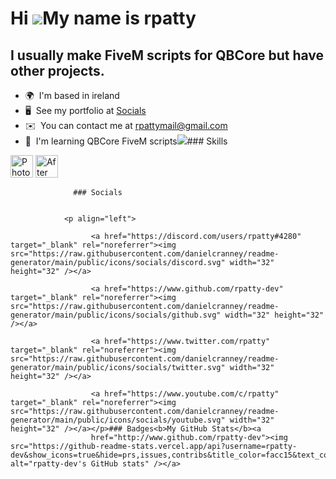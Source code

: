 Hi ![](https://user-images.githubusercontent.com/18350557/176309783-0785949b-9127-417c-8b55-ab5a4333674e.gif)My name is rpatty
==============================================================================================================================

I usually make FiveM scripts for QBCore but have other projects.
----------------------------------------------------------------

*   🌍  I'm based in ireland
*   🖥️  See my portfolio at [Socials](http://rpatty.co.uk)
*   ✉️  You can contact me at [rpattymail@gmail.com](mailto:rpattymail@gmail.com)
*   🧠  I'm learning QBCore FiveM scripts<a href="https://www.twitter.com/rpatty" target="_blank" rel="noreferrer"><img
                  src="https://img.shields.io/twitter/follow/rpatty?logo=twitter&style=for-the-badge&color=facc15&labelColor=181824"
                /></a>### Skills 
<p align="left">
<a href="https://www.adobe.com/uk/products/photoshop.html" target="_blank" rel="noreferrer"><img src="https://raw.githubusercontent.com/danielcranney/readme-generator/main/public/icons/skills/photoshop-colored.svg" width="36" height="36" alt="Photoshop" /></a>
<a href="https://www.adobe.com/uk/products/aftereffects.html" target="_blank" rel="noreferrer"><img src="https://raw.githubusercontent.com/danielcranney/readme-generator/main/public/icons/skills/aftereffects-colored.svg" width="36" height="36" alt="After Effects" /></a>
</p>
                    
                  ### Socials
                  
                  
                <p align="left">
                          
                      <a href="https://discord.com/users/rpatty#4280" target="_blank" rel="noreferrer"><img src="https://raw.githubusercontent.com/danielcranney/readme-generator/main/public/icons/socials/discord.svg" width="32" height="32" /></a>
                          
                      <a href="https://www.github.com/rpatty-dev" target="_blank" rel="noreferrer"><img src="https://raw.githubusercontent.com/danielcranney/readme-generator/main/public/icons/socials/github.svg" width="32" height="32" /></a>
                          
                      <a href="https://www.twitter.com/rpatty" target="_blank" rel="noreferrer"><img src="https://raw.githubusercontent.com/danielcranney/readme-generator/main/public/icons/socials/twitter.svg" width="32" height="32" /></a>
                          
                      <a href="https://www.youtube.com/c/rpatty" target="_blank" rel="noreferrer"><img src="https://raw.githubusercontent.com/danielcranney/readme-generator/main/public/icons/socials/youtube.svg" width="32" height="32" /></a></p>### Badges<b>My GitHub Stats</b><a
                      href="http://www.github.com/rpatty-dev"><img src="https://github-readme-stats.vercel.app/api?username=rpatty-dev&show_icons=true&hide=prs,issues,contribs&title_color=facc15&text_color=444e59&icon_color=facc15&bg_color=181824&hide_border=true&show_icons=true" alt="rpatty-dev's GitHub stats" /></a>
